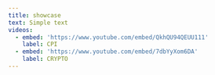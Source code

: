 ```yaml
---
title: showcase
text: Simple text
videos:
  - embed: 'https://www.youtube.com/embed/QkhQU94QEUU111'
    label: CPI
  - embed: 'https://www.youtube.com/embed/7dbYyXom6DA'
    label: CRYPTO
---
```

